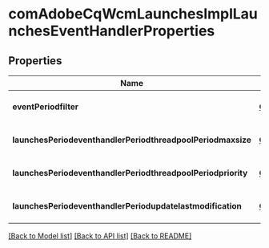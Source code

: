 # comAdobeCqWcmLaunchesImplLaunchesEventHandlerProperties

## Properties
Name | Type | Description | Notes
------------ | ------------- | ------------- | -------------
**eventPeriodfilter** | [**ConfigNodePropertyString**](ConfigNodePropertyString.md) |  | [optional] [default to null]
**launchesPeriodeventhandlerPeriodthreadpoolPeriodmaxsize** | [**ConfigNodePropertyInteger**](ConfigNodePropertyInteger.md) |  | [optional] [default to null]
**launchesPeriodeventhandlerPeriodthreadpoolPeriodpriority** | [**ConfigNodePropertyDropDown**](ConfigNodePropertyDropDown.md) |  | [optional] [default to null]
**launchesPeriodeventhandlerPeriodupdatelastmodification** | [**ConfigNodePropertyBoolean**](ConfigNodePropertyBoolean.md) |  | [optional] [default to null]

[[Back to Model list]](../README.md#documentation-for-models) [[Back to API list]](../README.md#documentation-for-api-endpoints) [[Back to README]](../README.md)


